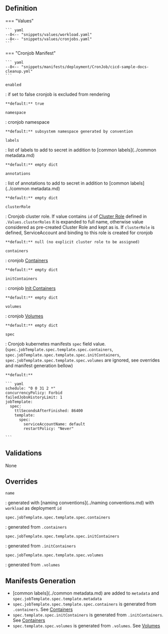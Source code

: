 
## Definition


=== "Values"

    ``` yaml
    --8<-- "snippets/values/workload.yaml"
    --8<-- "snippets/values/cronjobs.yaml"
    ```

=== "Cronjob Manifest"

    ``` yaml
    --8<-- "snippets/manifests/deployment/CronJob/cicd-sample-docs-cleanup.yml"
    ```

`enabled`

:   if set to false cronjob is excluded from rendering

    **default:** true

`namespace`

:   cronjob namespace

    **default:** subsystem namespace generated by convention

`labels`

:   list of labels to add to secret in addition to [common labels](../common metadata.md)

    **default:** empty dict

`annotations`

:   list of annotations to add to secret in addition to [common labels](../common metadata.md)

    **default:** empty dict

`clusterRole`

:   Cronjob cluster role. If value contains `id` of [Cluster Role](../Resources/cluster-role.md) defined in `.Values.clusterRoles` it is expanded to full name, otherwise value considered as pre-created Cluster Role and kept as is. If `clusterRole` is defined, ServiceAccount and binding to this role is created for cronjob

    **default:** null (no explicit cluster role to be assigned)    

`containers`

:   cronjob [Containers](../Components/containers.md)

    **default:** empty dict

`initContainers`

:   cronjob [Init Containers](../Components/containers.md)

    **default:** empty dict

`volumes`

:   cronjob [Volumes](../Components/volumes.md)

    **default:** empty dict


`spec`    

:   Cronjob kubernetes manifests `spec` field value.  (`spec.jobTemplate.spec.template.spec.containers`, `spec.jobTemplate.spec.template.spec.initContainers`, `spec.jobTemplate.spec.template.spec.volumes`  are ignored, see overrides and manifest generation bellow)


    **default:** 
    
    ``` yaml
    schedule: "0 0 31 2 *"
    concurrencyPolicy: Forbid
    failedJobsHistoryLimit: 1
    jobTemplate:
      spec:
        ttlSecondsAfterFinished: 86400
        template:
          spec:
            serviceAccountName: default
            restartPolicy: "Never"

    ```


## Validations

None

## Overrides

`name`

:   generated with [naming conventions](../naming conventions.md) with `workload` as deployment `id`

`spec.jobTemplate.spec.template.spec.containers`

:   generated from `.containers`

`spec.jobTemplate.spec.template.spec.initContainers`

:   generated from `.initContainers`

`spec.jobTemplate.spec.template.spec.volumes`

:   generated from `.volumes`


## Manifests Generation 

- [common labels](../common metadata.md) are added to `metadata` and `spec.jobTemplate.spec.template.metadata` 
- `spec.jobTemplate.spec.template.spec.containers` is generated  from `.containers`. See [Containers](../Components/containers.md)
- `spec.template.spec.initContainers` is generated  from `.initContainers`. See [Containers](../Components/containers.md)
- `spec.template.spec.volumes` is generated  from `.volumes`. See [Volumes](../Components/volumes.md)  